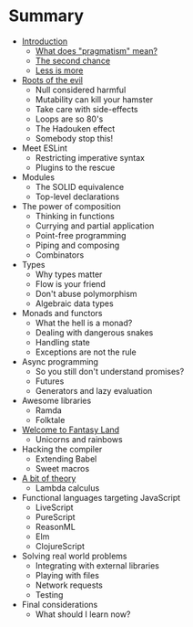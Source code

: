 # Summary

* [Introduction](README.md)
  * [What does "pragmatism" mean?](what-does-pragmatism-mean.md)
  * [The second chance](the-second-chance.md)
  * [Less is more](less-is-more.md)
* [Roots of the evil](roots-of-the-evil.md)
  * Null considered harmful
  * Mutability can kill your hamster
  * Take care with side-effects
  * Loops are so 80's
  * The Hadouken effect
  * Somebody stop this!
* Meet ESLint
  * Restricting imperative syntax
  * Plugins to the rescue
* Modules
  * The SOLID equivalence
  * Top-level declarations
* The power of composition
  * Thinking in functions
  * Currying and partial application
  * Point-free programming
  * Piping and composing
  * Combinators
* Types
  * Why types matter
  * Flow is your friend
  * Don't abuse polymorphism
  * Algebraic data types
* Monads and functors
  * What the hell is a monad?
  * Dealing with dangerous snakes
  * Handling state
  * Exceptions are not the rule
* Async programming
  * So you still don't understand promises?
  * Futures
  * Generators and lazy evaluation
* Awesome libraries
  * Ramda
  * Folktale
* [Welcome to Fantasy Land](fantasy-land.md)
  * Unicorns and rainbows
* Hacking the compiler
  * Extending Babel
  * Sweet macros
* [A bit of theory](a-bit-of-theory.md)
  * Lambda calculus
* Functional languages targeting JavaScript
  * LiveScript
  * PureScript
  * ReasonML
  * Elm
  * ClojureScript
* Solving real world problems
  * Integrating with external libraries
  * Playing with files
  * Network requests
  * Testing
* Final considerations
  * What should I learn now?

